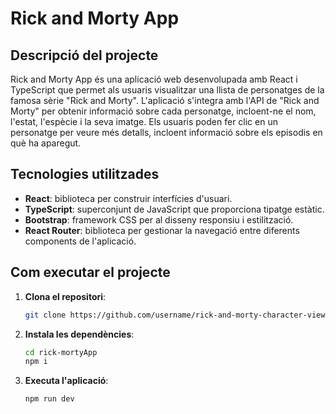 # Rick and Morty App

## Descripció del projecte

Rick and Morty App és una aplicació web desenvolupada amb React i TypeScript que permet als usuaris visualitzar una llista de personatges de la famosa sèrie "Rick and Morty". L'aplicació s'integra amb l'API de "Rick and Morty" per obtenir informació sobre cada personatge, incloent-ne el nom, l'estat, l'espècie i la seva imatge. Els usuaris poden fer clic en un personatge per veure més detalls, incloent informació sobre els episodis en què ha aparegut.

## Tecnologies utilitzades

- **React**: biblioteca per construir interfícies d'usuari.
- **TypeScript**: superconjunt de JavaScript que proporciona tipatge estàtic.
- **Bootstrap**: framework CSS per al disseny responsiu i estilització.
- **React Router**: biblioteca per gestionar la navegació entre diferents components de l'aplicació.

## Com executar el projecte

1. **Clona el repositori**:
   ```bash
   git clone https://github.com/username/rick-and-morty-character-viewer.git
   ```
2. **Instala les dependències**:
   ```bash
   cd rick-mortyApp
   npm i
   ```
3. **Executa l'aplicació**:
   ```bash
   npm run dev
   
   ```
